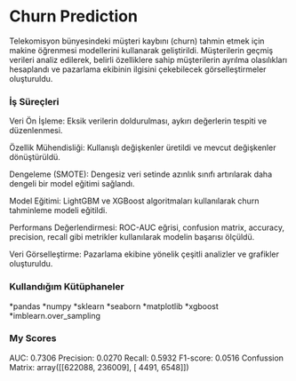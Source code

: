 # Churn Prediction 

Telekomisyon bünyesindeki müşteri kaybını (churn) tahmin etmek için makine öğrenmesi modellerini kullanarak geliştirildi. Müşterilerin geçmiş verileri analiz edilerek, belirli özelliklere sahip müşterilerin ayrılma olasılıkları hesaplandı ve pazarlama ekibinin ilgisini çekebilecek görselleştirmeler oluşturuldu.

### İş Süreçleri

Veri Ön İşleme: Eksik verilerin doldurulması, aykırı değerlerin tespiti ve düzenlenmesi.

Özellik Mühendisliği: Kullanışlı değişkenler üretildi ve mevcut değişkenler dönüştürüldü.

Dengeleme (SMOTE): Dengesiz veri setinde azınlık sınıfı artırılarak daha dengeli bir model eğitimi sağlandı.

Model Eğitimi: LightGBM ve XGBoost algoritmaları kullanılarak churn tahminleme modeli eğitildi.

Performans Değerlendirmesi: ROC-AUC eğrisi, confusion matrix, accuracy, precision, recall gibi metrikler kullanılarak modelin başarısı ölçüldü.

Veri Görselleştirme: Pazarlama ekibine yönelik çeşitli analizler ve grafikler oluşturuldu.

### Kullandığım Kütüphaneler

*pandas
*numpy
*sklearn
*seaborn
*matplotlib
*xgboost
*imblearn.over_sampling 


### My Scores

AUC: 0.7306
Precision: 0.0270
Recall: 0.5932
F1-score: 0.0516
Confussion Matrix:
array([[622088, 236009],
       [  4491,   6548]])
